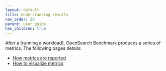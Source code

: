```yaml
---
layout: default
title: Understanding results
nav_order: 20
parent: User guide
has_children: true
---
```


After a [running a workload], OpenSearch Benchmark produces a series of metrics. The following pages details:

- [How metrics are reported]({{site.url}}{{site.baseurl}}/benchmark/user-guide/understanding-results/summary-reports/)
- [How to visualize metrics]({{site.url}}{{site.baseurl}}/benchmark/user-guide/understanding-results/telemetry/)